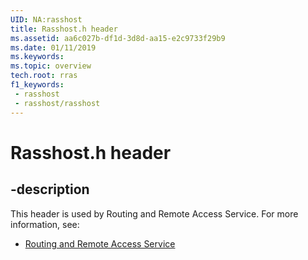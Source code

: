 ```yaml
---
UID: NA:rasshost
title: Rasshost.h header
ms.assetid: aa6c027b-df1d-3d8d-aa15-e2c9733f29b9
ms.date: 01/11/2019
ms.keywords: 
ms.topic: overview
tech.root: rras
f1_keywords:
 - rasshost
 - rasshost/rasshost
---
```


# Rasshost.h header


## -description

This header is used by Routing and Remote Access Service. For more information, see:

- [Routing and Remote Access Service](../_rras/index.md)

